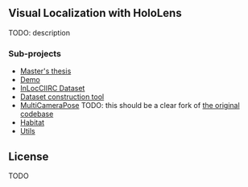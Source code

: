 ## Visual Localization with HoloLens
TODO: description

### Sub-projects
* [Master's thesis](TODO)
* [Demo](https://github.com/lucivpav/InLocCIIRC_demo)
* [InLocCIIRC Dataset](TODO)
* [Dataset construction tool](TODO)
* [MultiCameraPose](https://github.com/lucivpav/MultiCameraPose) TODO: this should be a clear fork of [the original codebase](https://github.com/tsattler/MultiCameraPose)
* [Habitat](TODO)
* [Utils](https://github.com/lucivpav/InLocCIIRC_utils)

## License
TODO